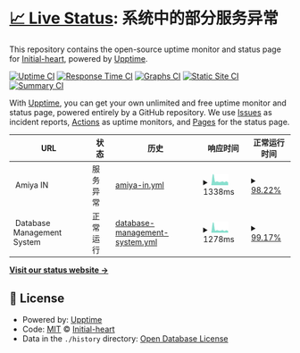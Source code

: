 # [📈 Live Status](https://init.amiya.cn): <!--live status--> **系统中的部分服务异常**

This repository contains the open-source uptime monitor and status page for [Initial-heart](https://init.amiya.cn), powered by [Upptime](https://github.com/upptime/upptime).

[![Uptime CI](https://github.com/Initial-heart-1/upptime/workflows/Uptime%20CI/badge.svg)](https://github.com/Initial-heart-1/upptime/actions?query=workflow%3A%22Uptime+CI%22)
[![Response Time CI](https://github.com/Initial-heart-1/upptime/workflows/Response%20Time%20CI/badge.svg)](https://github.com/Initial-heart-1/upptime/actions?query=workflow%3A%22Response+Time+CI%22)
[![Graphs CI](https://github.com/Initial-heart-1/upptime/workflows/Graphs%20CI/badge.svg)](https://github.com/Initial-heart-1/upptime/actions?query=workflow%3A%22Graphs+CI%22)
[![Static Site CI](https://github.com/Initial-heart-1/upptime/workflows/Static%20Site%20CI/badge.svg)](https://github.com/Initial-heart-1/upptime/actions?query=workflow%3A%22Static+Site+CI%22)
[![Summary CI](https://github.com/Initial-heart-1/upptime/workflows/Summary%20CI/badge.svg)](https://github.com/Initial-heart-1/upptime/actions?query=workflow%3A%22Summary+CI%22)

With [Upptime](https://upptime.js.org), you can get your own unlimited and free uptime monitor and status page, powered entirely by a GitHub repository. We use [Issues](https://github.com/Initial-heart-1/upptime/issues) as incident reports, [Actions](https://github.com/Initial-heart-1/upptime/actions) as uptime monitors, and [Pages](https://init.amiya.cn) for the status page.

<!--start: status pages-->
<!-- This summary is generated by Upptime (https://github.com/upptime/upptime) -->
<!-- Do not edit this manually, your changes will be overwritten -->
<!-- prettier-ignore -->
| URL | 状态 | 历史 | 响应时间 | 正常运行时间 |
| --- | ------ | ------- | ------------- | ------ |
| <img alt="" src="https://icons.duckduckgo.com/ip3/null.ico" height="13"> Amiya IN | 服务异常 | [amiya-in.yml](https://github.com/Initial-heart-1/upptime/commits/HEAD/history/amiya-in.yml) | <details><summary><img alt="响应时间图表" src="./graphs/amiya-in/response-time-week.png" height="20"> 1338ms</summary><br><a href="https://init.amiya.cn/history/amiya-in"><img alt="响应时间 2168" src="https://img.shields.io/endpoint?url=https%3A%2F%2Fraw.githubusercontent.com%2FInitial-heart-1%2Fupptime%2FHEAD%2Fapi%2Famiya-in%2Fresponse-time.json"></a><br><a href="https://init.amiya.cn/history/amiya-in"><img alt="24 小时内的响应检测时间 1601" src="https://img.shields.io/endpoint?url=https%3A%2F%2Fraw.githubusercontent.com%2FInitial-heart-1%2Fupptime%2FHEAD%2Fapi%2Famiya-in%2Fresponse-time-day.json"></a><br><a href="https://init.amiya.cn/history/amiya-in"><img alt="7 天内的响应检测时间 1338" src="https://img.shields.io/endpoint?url=https%3A%2F%2Fraw.githubusercontent.com%2FInitial-heart-1%2Fupptime%2FHEAD%2Fapi%2Famiya-in%2Fresponse-time-week.json"></a><br><a href="https://init.amiya.cn/history/amiya-in"><img alt="30 天内的响应检测时间 1346" src="https://img.shields.io/endpoint?url=https%3A%2F%2Fraw.githubusercontent.com%2FInitial-heart-1%2Fupptime%2FHEAD%2Fapi%2Famiya-in%2Fresponse-time-month.json"></a><br><a href="https://init.amiya.cn/history/amiya-in"><img alt="1 年内的响应检测时间 2013" src="https://img.shields.io/endpoint?url=https%3A%2F%2Fraw.githubusercontent.com%2FInitial-heart-1%2Fupptime%2FHEAD%2Fapi%2Famiya-in%2Fresponse-time-year.json"></a></details> | <details><summary><a href="https://init.amiya.cn/history/amiya-in">98.22%</a></summary><a href="https://init.amiya.cn/history/amiya-in"><img alt="正常运行时间 42.01%" src="https://img.shields.io/endpoint?url=https%3A%2F%2Fraw.githubusercontent.com%2FInitial-heart-1%2Fupptime%2FHEAD%2Fapi%2Famiya-in%2Fuptime.json"></a><br><a href="https://init.amiya.cn/history/amiya-in"><img alt="24 小时内的正常运行时间 87.54%" src="https://img.shields.io/endpoint?url=https%3A%2F%2Fraw.githubusercontent.com%2FInitial-heart-1%2Fupptime%2FHEAD%2Fapi%2Famiya-in%2Fuptime-day.json"></a><br><a href="https://init.amiya.cn/history/amiya-in"><img alt="7 天内的正常运行时间 98.22%" src="https://img.shields.io/endpoint?url=https%3A%2F%2Fraw.githubusercontent.com%2FInitial-heart-1%2Fupptime%2FHEAD%2Fapi%2Famiya-in%2Fuptime-week.json"></a><br><a href="https://init.amiya.cn/history/amiya-in"><img alt="30 天内的正常运行时间 99.23%" src="https://img.shields.io/endpoint?url=https%3A%2F%2Fraw.githubusercontent.com%2FInitial-heart-1%2Fupptime%2FHEAD%2Fapi%2Famiya-in%2Fuptime-month.json"></a><br><a href="https://init.amiya.cn/history/amiya-in"><img alt="1 年内的正常运行时间 37.82%" src="https://img.shields.io/endpoint?url=https%3A%2F%2Fraw.githubusercontent.com%2FInitial-heart-1%2Fupptime%2FHEAD%2Fapi%2Famiya-in%2Fuptime-year.json"></a></details>
| <img alt="" src="https://icons.duckduckgo.com/ip3/null.ico" height="13"> Database Management System | 正常运行 | [database-management-system.yml](https://github.com/Initial-heart-1/upptime/commits/HEAD/history/database-management-system.yml) | <details><summary><img alt="响应时间图表" src="./graphs/database-management-system/response-time-week.png" height="20"> 1278ms</summary><br><a href="https://init.amiya.cn/history/database-management-system"><img alt="响应时间 1739" src="https://img.shields.io/endpoint?url=https%3A%2F%2Fraw.githubusercontent.com%2FInitial-heart-1%2Fupptime%2FHEAD%2Fapi%2Fdatabase-management-system%2Fresponse-time.json"></a><br><a href="https://init.amiya.cn/history/database-management-system"><img alt="24 小时内的响应检测时间 1272" src="https://img.shields.io/endpoint?url=https%3A%2F%2Fraw.githubusercontent.com%2FInitial-heart-1%2Fupptime%2FHEAD%2Fapi%2Fdatabase-management-system%2Fresponse-time-day.json"></a><br><a href="https://init.amiya.cn/history/database-management-system"><img alt="7 天内的响应检测时间 1278" src="https://img.shields.io/endpoint?url=https%3A%2F%2Fraw.githubusercontent.com%2FInitial-heart-1%2Fupptime%2FHEAD%2Fapi%2Fdatabase-management-system%2Fresponse-time-week.json"></a><br><a href="https://init.amiya.cn/history/database-management-system"><img alt="30 天内的响应检测时间 1632" src="https://img.shields.io/endpoint?url=https%3A%2F%2Fraw.githubusercontent.com%2FInitial-heart-1%2Fupptime%2FHEAD%2Fapi%2Fdatabase-management-system%2Fresponse-time-month.json"></a><br><a href="https://init.amiya.cn/history/database-management-system"><img alt="1 年内的响应检测时间 1846" src="https://img.shields.io/endpoint?url=https%3A%2F%2Fraw.githubusercontent.com%2FInitial-heart-1%2Fupptime%2FHEAD%2Fapi%2Fdatabase-management-system%2Fresponse-time-year.json"></a></details> | <details><summary><a href="https://init.amiya.cn/history/database-management-system">99.17%</a></summary><a href="https://init.amiya.cn/history/database-management-system"><img alt="正常运行时间 67.46%" src="https://img.shields.io/endpoint?url=https%3A%2F%2Fraw.githubusercontent.com%2FInitial-heart-1%2Fupptime%2FHEAD%2Fapi%2Fdatabase-management-system%2Fuptime.json"></a><br><a href="https://init.amiya.cn/history/database-management-system"><img alt="24 小时内的正常运行时间 94.16%" src="https://img.shields.io/endpoint?url=https%3A%2F%2Fraw.githubusercontent.com%2FInitial-heart-1%2Fupptime%2FHEAD%2Fapi%2Fdatabase-management-system%2Fuptime-day.json"></a><br><a href="https://init.amiya.cn/history/database-management-system"><img alt="7 天内的正常运行时间 99.17%" src="https://img.shields.io/endpoint?url=https%3A%2F%2Fraw.githubusercontent.com%2FInitial-heart-1%2Fupptime%2FHEAD%2Fapi%2Fdatabase-management-system%2Fuptime-week.json"></a><br><a href="https://init.amiya.cn/history/database-management-system"><img alt="30 天内的正常运行时间 99.54%" src="https://img.shields.io/endpoint?url=https%3A%2F%2Fraw.githubusercontent.com%2FInitial-heart-1%2Fupptime%2FHEAD%2Fapi%2Fdatabase-management-system%2Fuptime-month.json"></a><br><a href="https://init.amiya.cn/history/database-management-system"><img alt="1 年内的正常运行时间 47.04%" src="https://img.shields.io/endpoint?url=https%3A%2F%2Fraw.githubusercontent.com%2FInitial-heart-1%2Fupptime%2FHEAD%2Fapi%2Fdatabase-management-system%2Fuptime-year.json"></a></details>

<!--end: status pages-->

[**Visit our status website →**](https://init.amiya.cn)

## 📄 License

- Powered by: [Upptime](https://github.com/upptime/upptime)
- Code: [MIT](./LICENSE) © [Initial-heart](https://init.amiya.cn)
- Data in the `./history` directory: [Open Database License](https://opendatacommons.org/licenses/odbl/1-0/)
